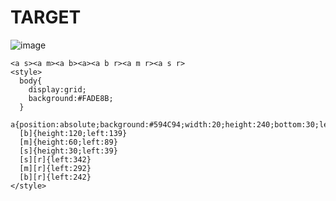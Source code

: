 # TARGET

![image](https://github.com/user-attachments/assets/bc186bc9-4acb-4521-b42a-c3d52ae7707f)

```
<a s><a m><a b><a><a b r><a m r><a s r>
<style>
  body{
    display:grid;
    background:#FADE8B;
  }
  a{position:absolute;background:#594C94;width:20;height:240;bottom:30;left:190}
  [b]{height:120;left:139}
  [m]{height:60;left:89}
  [s]{height:30;left:39}
  [s][r]{left:342}
  [m][r]{left:292}
  [b][r]{left:242}
</style>
```
